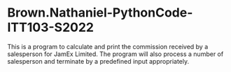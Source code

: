 # Brown.Nathaniel-PythonCode-ITT103-S2022
This is a program to calculate and print the commission received by a salesperson for JamEx Limited. The program will also process a number of salesperson and terminate by a predefined input appropriately.
